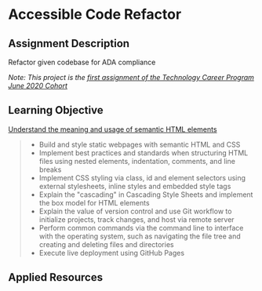 # Accessible Code Refactor

## Assignment Description
Refactor given codebase for ADA compliance  

*Note: This project is the [first assignment of the Technology Career Program June 2020 Cohort](https://github.com/nvansturgill/tcp-frontend-activities/blob/master/01-HTML-Git-CSS/02-Homework/README.md)*  

## Learning Objective  
[Understand the meaning and usage of semantic HTML elements](https://github.com/nvansturgill/tcp-frontend-activities/blob/master/01-HTML-Git-CSS/README.md)  
> * Build and style static webpages with semantic HTML and CSS
> * Implement best practices and standards when structuring HTML files using nested elements, indentation, comments, and line breaks
> * Implement CSS styling via class, id and element selectors using external stylesheets, inline styles and embedded style tags
> * Explain the "cascading" in Cascading Style Sheets and implement the box model for HTML elements
> * Explain the value of version control and use Git workflow to initialize projects, track changes, and host via remote server
> * Perform common commands via the command line to interface with the operating system, such as navigating the file tree and creating and deleting files and directories
> * Execute live deployment using GitHub Pages  

## Applied Resources
